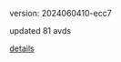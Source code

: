 version: 2024060410-ecc7

updated 81 avds

[details](https://github.com/0x74f917491bfa7ebfa379/ali_avd_db/blob/master/change_log/2024/06/04/10/ecc7.txt)